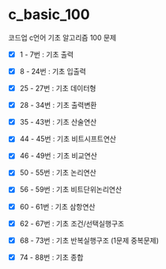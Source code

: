 # c_basic_100

코드업 c언어 기초 알고리즘 100 문제

-[x] 1 - 7번 : 기초 출력

-[x] 8 - 24번 : 기초 입출력

-[x] 25 - 27번 : 기초 데이터형

-[x] 28 - 34번 : 기초 출력변환

-[x] 35 - 43번 : 기초 산술연산

-[x] 44 - 45번 : 기초 비트시프트연산

-[x] 46 - 49번 : 기초 비교연산

-[x] 50 - 55번 : 기초 논리연산

-[x] 56 - 59번 : 기초 비트단위논리연산

-[x] 60 - 61번 : 기초 삼항연산

-[x] 62 - 67번 : 기초 조건/선택실행구조

-[x] 68 - 73번 : 기초 반복실행구조 (1문제 중복문제)

-[x] 74 - 88번 : 기초 종합
